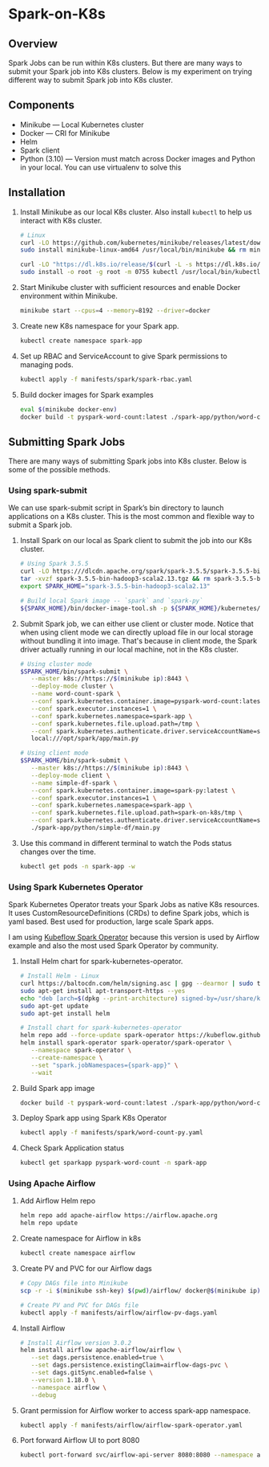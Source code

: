 # Spark-on-K8s
## Overview
Spark Jobs can be run within K8s clusters. But there are many ways to submit your Spark job into K8s clusters. Below is my experiment on trying different way to submit Spark job into K8s cluster.

## Components
- Minikube — Local Kubernetes cluster
- Docker — CRI for Minikube
- Helm
- Spark client
- Python (3.10) — Version must match across Docker images and Python in your local. You can use virtualenv to solve this

## Installation
1. Install Minikube as our local K8s cluster. Also install `kubectl` to help us interact with K8s cluster.
   ```bash
   # Linux
   curl -LO https://github.com/kubernetes/minikube/releases/latest/download/minikube-linux-amd64
   sudo install minikube-linux-amd64 /usr/local/bin/minikube && rm minikube-linux-amd64

   curl -LO "https://dl.k8s.io/release/$(curl -L -s https://dl.k8s.io/release/stable.txt)/bin/linux/amd64/kubectl"
   sudo install -o root -g root -m 0755 kubectl /usr/local/bin/kubectl
   ```
2. Start Minikube cluster with sufficient resources and enable Docker environment within Minikube.
   ```bash
   minikube start --cpus=4 --memory=8192 --driver=docker
   ```
3. Create new K8s namespace for your Spark app.
   ```bash
   kubectl create namespace spark-app
   ```
4. Set up RBAC and ServiceAccount to give Spark permissions to managing pods.
   ```bash
   kubectl apply -f manifests/spark/spark-rbac.yaml
   ```
5. Build docker images for Spark examples
   ```bash
   eval $(minikube docker-env)
   docker build -t pyspark-word-count:latest ./spark-app/python/word-count/
   ```

## Submitting Spark Jobs
There are many ways of submitting Spark jobs into K8s cluster. Below is some of the possible methods.

### Using spark-submit
We can use spark-submit script in Spark’s bin directory to launch applications on a K8s cluster. This is the most common and flexible way to submit a Spark job.
1. Install Spark on our local as Spark client to submit the job into our K8s cluster.
   ```bash
   # Using Spark 3.5.5
   curl -LO https:///dlcdn.apache.org/spark/spark-3.5.5/spark-3.5.5-bin-hadoop3-scala2.13.tgz
   tar -xvzf spark-3.5.5-bin-hadoop3-scala2.13.tgz && rm spark-3.5.5-bin-hadoop3-scala2.13.tgz
   export SPARK_HOME="spark-3.5.5-bin-hadoop3-scala2.13"

   # Build local Spark image -- `spark` and `spark-py`
   ${SPARK_HOME}/bin/docker-image-tool.sh -p ${SPARK_HOME}/kubernetes/dockerfiles/spark/bindings/python/Dockerfile build
   ```
2. Submit Spark job, we can either use client or cluster mode. Notice that when using client mode we can directly upload file in our local storage without bundling it into image. That's because in client mode, the Spark driver actually running in our local machine, not in the K8s cluster.
   ```bash
   # Using cluster mode
   $SPARK_HOME/bin/spark-submit \
      --master k8s://https://$(minikube ip):8443 \
      --deploy-mode cluster \
      --name word-count-spark \
      --conf spark.kubernetes.container.image=pyspark-word-count:latest \
      --conf spark.executor.instances=1 \
      --conf spark.kubernetes.namespace=spark-app \
      --conf spark.kubernetes.file.upload.path=/tmp \
      --conf spark.kubernetes.authenticate.driver.serviceAccountName=spark \
      local:///opt/spark/app/main.py
   
   # Using client mode
   $SPARK_HOME/bin/spark-submit \
      --master k8s://https://$(minikube ip):8443 \
      --deploy-mode client \
      --name simple-df-spark \
      --conf spark.kubernetes.container.image=spark-py:latest \
      --conf spark.executor.instances=1 \
      --conf spark.kubernetes.namespace=spark-app \
      --conf spark.kubernetes.file.upload.path=spark-on-k8s/tmp \
      --conf spark.kubernetes.authenticate.driver.serviceAccountName=spark \
      ./spark-app/python/simple-df/main.py
   ```
3. Use this command in different terminal to watch the Pods status changes over the time.
   ```bash
   kubectl get pods -n spark-app -w
   ```

### Using Spark Kubernetes Operator
Spark Kubernetes Operator treats your Spark Jobs as native K8s resources. It uses CustomResourceDefinitions (CRDs) to define Spark jobs, which is yaml based. Best used for production, large scale Spark apps.

I am using [Kubeflow Spark Operator](https://github.com/kubeflow/spark-operator) because this version is used by Airflow example and also the most used Spark Operator by community.
1. Install Helm chart for spark-kubernetes-operator.
   ```bash
   # Install Helm - Linux
   curl https://baltocdn.com/helm/signing.asc | gpg --dearmor | sudo tee /usr/share/keyrings/helm.gpg > /dev/null
   sudo apt-get install apt-transport-https --yes
   echo "deb [arch=$(dpkg --print-architecture) signed-by=/usr/share/keyrings/helm.gpg] https://baltocdn.com/helm/stable/debian/ all main" | sudo tee /etc/apt/sources.list.d/helm-stable-debian.list
   sudo apt-get update
   sudo apt-get install helm

   # Install chart for spark-kubernetes-operator
   helm repo add --force-update spark-operator https://kubeflow.github.io/spark-operator
   helm install spark-operator spark-operator/spark-operator \
      --namespace spark-operator \
      --create-namespace \
      --set "spark.jobNamespaces={spark-app}" \
      --wait
   ```
2. Build Spark app image
   ```bash
   docker build -t pyspark-word-count:latest ./spark-app/python/word-count/
   ```
3. Deploy Spark app using Spark K8s Operator
   ```bash
   kubectl apply -f manifests/spark/word-count-py.yaml
   ```
4. Check Spark Application status
   ```bash
   kubectl get sparkapp pyspark-word-count -n spark-app
   ```

### Using Apache Airflow
1. Add Airflow Helm repo
   ```bash
   helm repo add apache-airflow https://airflow.apache.org
   helm repo update
   ```
2. Create namespace for Airflow in k8s
   ```bash
   kubectl create namespace airflow
   ```
3. Create PV and PVC for our Airflow dags
   ```bash
   # Copy DAGs file into Minikube
   scp -r -i $(minikube ssh-key) $(pwd)/airflow/ docker@$(minikube ip):/tmp/

   # Create PV and PVC for DAGs file
   kubectl apply -f manifests/airflow/airflow-pv-dags.yaml
   ```
4. Install Airflow
   ```bash
   # Install Airflow version 3.0.2
   helm install airflow apache-airflow/airflow \
      --set dags.persistence.enabled=true \
      --set dags.persistence.existingClaim=airflow-dags-pvc \
      --set dags.gitSync.enabled=false \
      --version 1.18.0 \
      --namespace airflow \
      --debug
   ```
5. Grant permission for Airflow worker to access spark-app namespace.
   ```bash
   kubectl apply -f manifests/airflow/airflow-spark-operator.yaml
   ```
6. Port forward Airflow UI to port 8080
   ```bash
   kubectl port-forward svc/airflow-api-server 8080:8080 --namespace airflow
   ```
